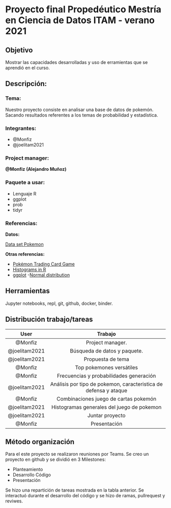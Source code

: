 
# Proyecto final Propedéutico Mestría en Ciencia de Datos ITAM - verano 2021

## Objetivo

Mostrar las capacidades desarrolladas y uso de erramientas que se aprendió en el curso.


## Descripción:

### Tema: 

Nuestro proyecto consiste en analisar una base de datos de pokemón. Sacando resultados referentes a los temas de probabilidad y estadística. 

### Integrantes:

- @Monfiz
- @joelitam2021

### Project manager:
**@Monfiz (Alejandro Muñoz)**

### Paquete a usar:

 - Lenguaje R
 - ggplot
 - prob
 - tidyr

### Referencias: 

**Datos:**

[Data set Pokemon](https://raw.githubusercontent.com/jboscomendoza/rpubs/master/pokemon_red/pokemon.csv)

**Otras referencias:**
 - [Pokémon Trading Card Game](https://es.wikipedia.org/wiki/Pokémon_Trading_Card_Game)
 - [Histograms in R](https://www.datamentor.io/r-programming/histogram/)
 - [ggplot](http://www.sthda.com/english/wiki/ggplot2-colors-how-to-change-colors-automatically-and-manually)
 -[Normal distribution](http://www.r-tutor.com/elementary-statistics/probability-distributions/normal-distribution)


## Herramientas

Jupyter notebooks, repl, git, github, docker, binder.


## Distribución trabajo/tareas 

|User| Trabajo|
|:---:|:---:|
|@Monfiz| Project manager.|
|@joelitam2021 | Búsqueda de datos y paquete. |
|@joelitam2021 | Propuesta de tema   |
|@Monfiz | Top pokemones versátiles    |
|@Monfiz| Frecuencias y probabilidades generación|
|@joelitam2021| Análisis por tipo de pokemon, caracteristica de defensa y ataque |
|@Monfiz|Combinaciones juego de cartas pokemón |
|@joelitam2021|Histogramas generales del juego de pokemon|
|@joelitam2021|Juntar proyecto|
|@Monfiz|Presentación|


## Método organización 

Para el este proyecto se realizaron reuniones por Teams. Se creo un proyecto en github y se dividió en 3 Milestones:

- Planteamiento
- Desarrollo Código
- Presentación 

Se hizo una repartición de tareas mostrada en la tabla anterior. 
Se interactuó durante el desarrollo del código y se hizo de ramas,  pullrequest y reviwes. 
